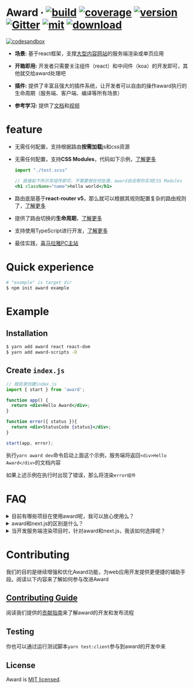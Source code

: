 # Award ∙ [![build](https://img.shields.io/circleci/build/github/XimalayaCloud/award/master.svg)](https://circleci.com/gh/XimalayaCloud/award)  [![coverage](https://img.shields.io/codecov/c/github/XimalayaCloud/award/master.svg)](https://codecov.io/github/XimalayaCloud/award?branch=master) [![version](https://img.shields.io/npm/v/award.svg)](https://www.npmjs.com/package/award) [![Gitter](https://badges.gitter.im/award-js/community.svg)](https://gitter.im/award-js/community?utm_source=badge&utm_medium=badge&utm_campaign=pr-badge) [![mit](https://img.shields.io/badge/license-MIT-blue.svg)](https://github.com/XimalayaCloud/award/blob/master/LICENSE) [![download](https://img.shields.io/npm/dm/award.svg)](https://www.npmjs.com/package/award)

[![codesandbox](https://codesandbox.io/static/img/play-codesandbox.svg)](https://codesandbox.io/s/awardhello-world-0y1fi?fontsize=14&hidenavigation=1&theme=dark)

- **场景:** 基于react框架，支撑[大型内容网站](#faq)的服务端渲染或单页应用

- **开箱即用:** 开发者只需要关注组件（react）和中间件（koa）的开发即可，其他就交给award处理吧

- **插件:** 提供了丰富且强大的插件系统，让开发者可以自由的操作award执行的生命周期（服务端、客户端、编译等所有场景）

- **参考学习:** 提供了[文档](http://ximalayacloud.github.io/award/docs/basic/intro/)和[视频](https://www.bilibili.com/video/av82146266)

# feature

- 无需任何配置，支持根据路由**按需加载**js和css资源

- 无需任何配置，支持**CSS Modules**，代码如下示例，[了解更多](https://ximalayacloud.github.io/award/docs/basic/static)

  ```jsx
  import "./test.scss"
  
  // 直接如下所示写组件即可，不需要做任何处理，award自会帮你实现CSS Modules
  <h1 className="name">hello world</h1>
  ```
- 路由底层基于**react-router v5**，那么就可以根据其规则配置复杂的路由规则了，[了解更多](https://ximalayacloud.github.io/award/docs/router/intro)

- 提供了路由切换的**生命周期**，[了解更多](https://ximalayacloud.github.io/award/docs/router/intro#%E7%94%9F%E5%91%BD%E5%91%A8%E6%9C%9F)

- 支持使用TypeScript进行开发，[了解更多](https://ximalayacloud.github.io/award/docs/more/tools#%E6%8E%A5%E5%85%A5typescript)

- 最佳实践，[喜马拉雅PC主站](https://www.ximalaya.com/)

# Quick experience

```bash
# "example" is target dir
$ npm init award example
```

# Example

## Installation

```bash
$ yarn add award react react-dom
$ yarn add award-scripts -D
```
## Create `index.js`

```jsx
// 根目录创建index.js
import { start } from 'award';

function app() {
  return <div>Hello Award</div>;
}

function error({ status }){
  return <div>StatusCode {status}</div>;
}

start(app, error);
```

执行`yarn award dev`命令启动上面这个示例，服务端将返回`<div>Hello Award</div>`的文档内容

如果上述示例在执行时出现了错误，那么将渲染`error组件`

# FAQ

<details>
  <summary>目前有哪些项目在使用award呢，我可以放心使用么？</summary>

> 💅喜马拉雅内部的服务端渲染项目都是使用award进行构建的，所以你不必担心框架的维护问题

- [喜马拉雅主站](https://www.ximalaya.com/)

- [喜马拉雅m站](https://m.ximalaya.com/)

- [喜马拉雅国际站](https://www.himalaya.com/)

- [喜马拉雅圈子](http://m.ximalaya.com/quanzi/9)

- [喜马拉雅广告投放](http://yingxiao.ximalaya.com/)

</details>

<details>
  <summary>award和next.js的区别是什么？</summary>

> award和[next.js](https://github.com/zeit/next.js)都是一个基于react的服务端渲染框架，假设你已经了解next.js框架了，接下来我们来说明award和next.js的区别

- 基于[react-router](https://github.com/ReactTraining/react-router)实现了[`award-router`](http://ximalayacloud.github.io/award/docs/router/intro/)，其提供了更精细化的路由控制
  
  - 比如你可以定义`path="/:id(\\d+)"`来匹配全是数字的路由，对于强SEO需求的项目很有用处。请查看[react-router](https://github.com/ReactTraining/react-router)来了解path定义的规则

  - 你可以使用`award-router`提供的[路由生命周期](http://ximalayacloud.github.io/award/docs/router/intro/#%E7%94%9F%E5%91%BD%E5%91%A8%E6%9C%9F)来精细化控制前端的每次路由切换。比如用户离开当前路由时，可以使用自定义弹窗组件来确认是否离开

  - 支持自定义的嵌套路由，定义规则和`react-router`一致，使用上稍有差异，[点击查看](http://ximalayacloud.github.io/award/docs/router/nestedRoute/)

  - 👓当然`next.js`关于路由的所有功能，我们也都是支持的

- 关于 CSS-in-JS ，[可以点击了解更多](http://ximalayacloud.github.io/award/docs/basic/static/#%E6%A0%B7%E5%BC%8F)
  
  - 开发者只需要通过`import './style.scss'`的形式引用，即可实现 CSS-in-JS，且自动实现了样式scope和开发阶段的样式缓存
  
  - 无需任何配置，编译后即可将样式提取到css文件，且在生产环境运行时可以根据路由按需加载，包括服务端渲染直出时

  - 👓`next.js`目前还需要一些配置来实现，要实现CSS Modules还需要手动处理，而award只需import导入样式即可

- award提供了丰富且强大的插件系统，可以不断的给Award注入活力。`next.js`暂未表态其插件市场

- 提出了运行包和工具包的思想，极大的减少了，在node环境运行时，所需安装依赖的体积。`next.js`不支持

- award基于[koa](https://github.com/koajs/koa)，开发者可以通过写中间件自由扩展服务端能力

  - 开发阶段，我们支持中间件的热更新功能

  - 👓`next.js`需要自行通过`koa`或者`express`再次封装一下，才能方便的使用中间件

- [更多功能，欢迎查看文档进行探索](http://ximalayacloud.github.io/award/docs/basic/intro/)

</details>

<details>
  <summary>当开发服务端渲染项目时，针对award和next.js，我该如何选择呢？</summary>

- 如果你的项目对SEO要求比较高，且是大型的服务端渲染项目，推荐使用`award`。其可以更好的帮你管理路由，管理中间件，管理样式的开发等

- 如果项目不是那么大，对SEO的要求不是很苛刻，那还是推荐使用`next.js`吧

- 两者各有优缺点，建议都使用下对比看看。整体的上手和学习成本，两者都差不多

</details>


# Contributing

我们的目的是继续增强和优化Award功能，为web应用开发提供更便捷的辅助手段。阅读以下内容来了解如何参与改进Award

## [Contributing Guide](http://ximalayacloud.github.io/award/docs/more/CONTRIBUTING/)

阅读我们提供的[贡献指南](http://ximalayacloud.github.io/award/docs/more/CONTRIBUTING/)来了解award的开发和发布流程

## Testing

你也可以通过运行测试脚本`yarn test:client`参与到award的开发中来

## License

Award is [MIT licensed](./LICENSE).

